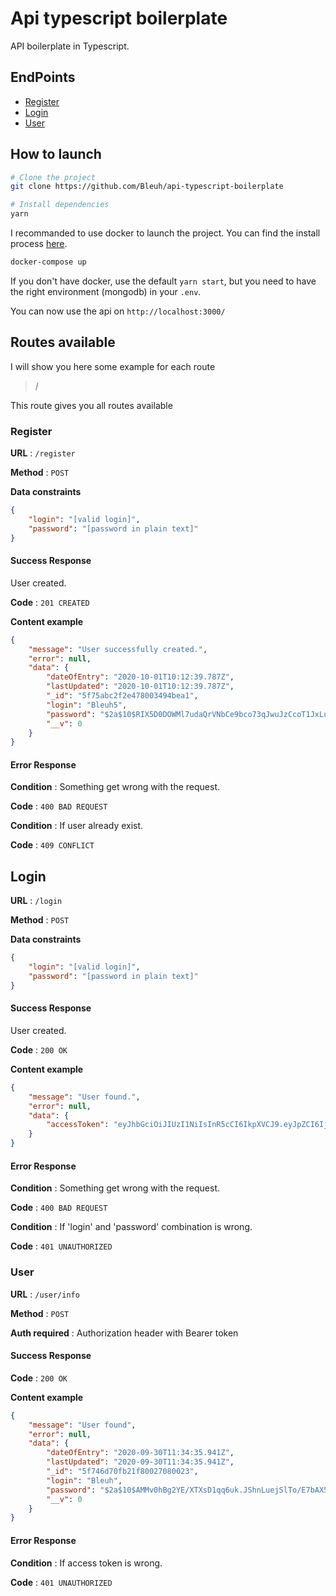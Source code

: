 # Api typescript boilerplate

API boilerplate in Typescript.

## EndPoints

- [Register](#register)
- [Login](#login)
- [User](#user)

## How to launch

```bash
# Clone the project
git clone https://github.com/Bleuh/api-typescript-boilerplate

# Install dependencies
yarn
```

I recommanded to use docker to launch the project.
You can find the install process [here](https://docs.docker.com/get-docker/).

```bash
docker-compose up
```

If you don't have docker, use the default `yarn start`, but you need to have the right environment (mongodb) in your `.env`.

You can now use the api on `http://localhost:3000/`

## Routes available

I will show you here some example for each route

> /

This route gives you all routes available

### Register

**URL** : `/register`

**Method** : `POST`

**Data constraints**

```json
{
    "login": "[valid login]",
    "password": "[password in plain text]"
}
```

#### Success Response

User created.

**Code** : `201 CREATED`

**Content example**

```json
{
    "message": "User successfully created.",
    "error": null,
    "data": {
        "dateOfEntry": "2020-10-01T10:12:39.787Z",
        "lastUpdated": "2020-10-01T10:12:39.787Z",
        "_id": "5f75abc2f2e478003494bea1",
        "login": "Bleuh5",
        "password": "$2a$10$RIX5D0DOWMl7udaQrVNbCe9bco73qJwuJzCcoT1JxLunXBvRXSSNq",
        "__v": 0
    }
}
```

#### Error Response

**Condition** : Something get wrong with the request.

**Code** : `400 BAD REQUEST`

**Condition** : If user already exist.

**Code** : `409 CONFLICT`

## Login

**URL** : `/login`

**Method** : `POST`

**Data constraints**

```json
{
    "login": "[valid login]",
    "password": "[password in plain text]"
}
```

#### Success Response

User created.

**Code** : `200 OK`

**Content example**

```json
{
    "message": "User found.",
    "error": null,
    "data": {
        "accessToken": "eyJhbGciOiJIUzI1NiIsInR5cCI6IkpXVCJ9.eyJpZCI6IjVmNzQ2ZDcwZmIyMWY4MDAyNzA4MDAyMyIsImlhdCI6MTYwMTU0NzE3Nn0.hWjKHbkIiglL2LK2cQJEhnD3As4uwTg-2sTbkR8199o"
    }
}
```

#### Error Response

**Condition** : Something get wrong with the request.

**Code** : `400 BAD REQUEST`

**Condition** : If 'login' and 'password' combination is wrong.

**Code** : `401 UNAUTHORIZED`

### User

**URL** : `/user/info`

**Method** : `POST`

**Auth required** : Authorization header with Bearer token

#### Success Response

**Code** : `200 OK`

**Content example**

```json
{
    "message": "User found",
    "error": null,
    "data": {
        "dateOfEntry": "2020-09-30T11:34:35.941Z",
        "lastUpdated": "2020-09-30T11:34:35.941Z",
        "_id": "5f746d70fb21f80027080023",
        "login": "Bleuh",
        "password": "$2a$10$AMMv0hBg2YE/XTXsD1qq6uk.JShnLuejSlTo/E7bAX56GW6MSdP1i",
        "__v": 0
    }
}
```

#### Error Response

**Condition** : If access token is wrong.

**Code** : `401 UNAUTHORIZED`
